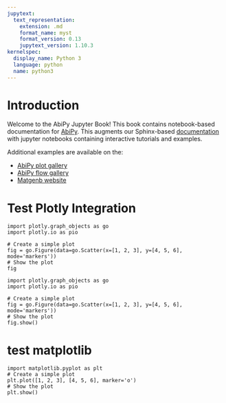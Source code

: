 ```yaml
---
jupytext:
  text_representation:
    extension: .md
    format_name: myst
    format_version: 0.13
    jupytext_version: 1.10.3
kernelspec:
  display_name: Python 3
  language: python
  name: python3
---
```


# Introduction

Welcome to the AbiPy Jupyter Book!
This book contains notebook-based documentation for [AbiPy](https://github.com/abinit/abipy).
This augments our Sphinx-based [documentation](https://abinit.github.io/abipy) with jupyter notebooks
containing interactive tutorials and examples.

Additional examples are available on the:

* [AbiPy plot gallery](https://abinit.github.io/abipy/gallery/index.html)
* [AbiPy flow gallery](https://abinit.github.io/abipy/flow_gallery/index.html)
* [Matgenb website](https://matgenb.materialsvirtuallab.org)

# Test Plotly Integration

```{code-cell}
import plotly.graph_objects as go
import plotly.io as pio

# Create a simple plot
fig = go.Figure(data=go.Scatter(x=[1, 2, 3], y=[4, 5, 6], mode='markers'))
# Show the plot
fig
```

```{code-cell}
import plotly.graph_objects as go
import plotly.io as pio

# Create a simple plot
fig = go.Figure(data=go.Scatter(x=[1, 2, 3], y=[4, 5, 6], mode='markers'))
# Show the plot
fig.show()
```


# test matplotlib

```{code-cell}
import matplotlib.pyplot as plt
# Create a simple plot
plt.plot([1, 2, 3], [4, 5, 6], marker='o')
# Show the plot
plt.show()
```

